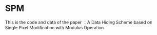 # SPM
This is the code and data of the paper ：A Data Hiding Scheme based on Single Pixel Modification with Modulus Operation
